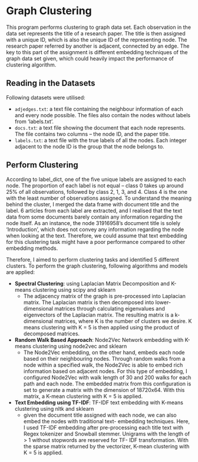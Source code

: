 # Graph Clustering
This program performs clustering to graph data set. Each observation in the data set represents the title of a research paper. The title is then assigned with a unique ID, which is also the unique ID of the representing node. The research paper referred by another is adjacent, connected by an edge. The key to this part of the assignment is different embedding techniques of the graph data set given, which could heavily impact the performance of clustering algorithm.

## Reading in the Datasets
Following datasets were utilised:
- `adjedges.txt`: a text file containing the neighbour information of each and every node possible. The files also
contain the nodes without labels from ‘labels.txt’.
- `docs.txt`: a text file showing the document that each node represents. The file contains two columns – the node
ID, and the paper title.
- `labels.txt`: a text file with the true labels of all the nodes. Each integer adjacent to the node ID is the group that the node belongs to.

## Perform Clustering
According to label_dict, one of the five unique labels are assigned to each node. The proportion of each label is not equal – class 0 takes up around 25% of all observations, followed by class 2, 1, 3, and 4. Class 4 is the one with the least number of observations assigned. To understand the meaning behind the cluster, I merged the data frame with document title and the label. 6 articles from each label are extracted, and I realised that the text data from some documents barely contain any information regarding the node itself. As an instance, the node 31916958’s document title is solely ‘Introduction’, which does not convey any information regarding the node when looking at the text. Therefore, we could assume that text embedding for this clustering task might have a poor performance compared to other embedding methods.  
  
  
Therefore, I aimed to perform clustering tasks and identified 5 different clusters. To perform the graph clustering, following algorithms and models are applied:  
  
  
- **Spectral Clustering**: using Laplacian Matrix Decomposition and K-means clustering using scipy and sklearn
  * The adjacency matrix of the graph is pre-processed into Laplacian matrix. The Laplacian matrix is then decomposed into lower-dimensional matrices through calculating eigenvalues and eigenvectors of the Laplacian matrix. The resulting matrix is a k-dimensional matrices, where K is the number of clusters we
desire. K means clustering with K = 5 is then applied using the product of decomposed matrices.
- **Random Walk Based Approach**: Node2Vec Network embedding with K-means clustering using node2vec and sklearn
  * The Node2Vec embedding, on the other hand, embeds each node based on their neighbouring nodes. Through random walks from a node within a specified walk, the Node2Vec is able to embed rich information based on adjacent nodes. For this type of embedding, I configured Node2Vec with walk length of 30 and 200 walks for each path and each node. The embedded matrix from this configuration is set to generate a matrix with the dimension of 18720x64. With this matrix, a K-mean clustering with K = 5 is applied.
- **Text Embedding using TF-IDF**: TF-IDF text embedding with K-means clustering using nltk and sklearn
  * given the document title assigned with each node, we can also embed the nodes with traditional text- embedding techniques. Here, I used TF-IDF embedding after pre-processing each title text with Regex tokenizer and Snowball stemmer. Unigrams with the length of > 1 without stopwords are reserved for TF- IDF transformation. With the sparse matrix returned by the vectorizer, K-mean clustering with K = 5 is
applied.
